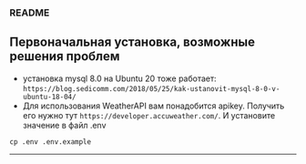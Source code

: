 ### README

## Первоначальная установка, возможные решения проблем
* установка mysql 8.0 на Ubuntu 20 тоже работает: `https://blog.sedicomm.com/2018/05/25/kak-ustanovit-mysql-8-0-v-ubuntu-18-04/`
* Для использования WeatherAPI вам понадобится apikey. Получить его нужно тут `https://developer.accuweather.com/`. И установите значение в файл .env
```
cp .env .env.example
```
---

